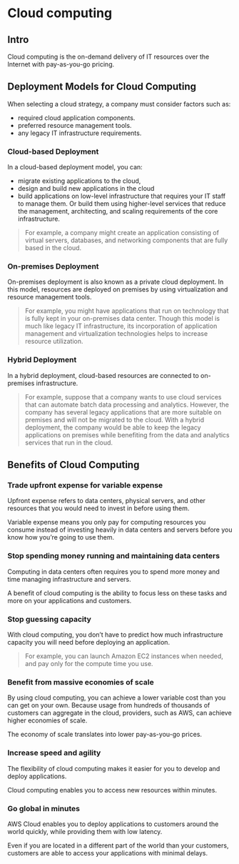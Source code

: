 # Cloud computing

## Intro

Cloud computing is the on-demand delivery of IT resources over the Internet with pay-as-you-go pricing.

## Deployment Models for Cloud Computing

When selecting a cloud strategy, a company must consider factors such as:
- required cloud application components.
- preferred resource management tools.
- any legacy IT infrastructure requirements.

### Cloud-based Deployment

In a cloud-based deployment model, you can:
- migrate existing applications to the cloud,
- design and build new applications in the cloud
- build applications on low-level infrastructure that requires your IT staff to manage them. Or build them using higher-level services that reduce the management, architecting, and scaling requirements of the core infrastructure.

> For example, a company might create an application consisting of virtual servers, databases, and networking components that are fully based in the cloud.

### On-premises Deployment

On-premises deployment is also known as a private cloud deployment. In this model, resources are deployed on premises by using virtualization and resource management tools.

> For example, you might have applications that run on technology that is fully kept in your on-premises data center. Though this model is much like legacy IT infrastructure, its incorporation of application management and virtualization technologies helps to increase resource utilization.

### Hybrid Deployment

In a hybrid deployment, cloud-based resources are connected to on-premises infrastructure.

> For example, suppose that a company wants to use cloud services that can automate batch data processing and analytics. However, the company has several legacy applications that are more suitable on premises and will not be migrated to the cloud. With a hybrid deployment, the company would be able to keep the legacy applications on premises while benefiting from the data and analytics services that run in the cloud.


## Benefits of Cloud Computing

### Trade upfront expense for variable expense

Upfront expense refers to data centers, physical servers, and other resources that you would need to invest in before using them.

Variable expense means you only pay for computing resources you consume instead of investing heavily in data centers and servers before you know how you’re going to use them.

### Stop spending money running and maintaining data centers

Computing in data centers often requires you to spend more money and time managing infrastructure and servers.

A benefit of cloud computing is the ability to focus less on these tasks and more on your applications and customers.

### Stop guessing capacity

With cloud computing, you don’t have to predict how much infrastructure capacity you will need before deploying an application.

> For example, you can launch Amazon EC2 instances when needed, and pay only for the compute time you use.

### Benefit from massive economies of scale

By using cloud computing, you can achieve a lower variable cost than you can get on your own. Because usage from hundreds of thousands of customers can aggregate in the cloud, providers, such as AWS, can achieve higher economies of scale.

The economy of scale translates into lower pay-as-you-go prices. 

### Increase speed and agility

The flexibility of cloud computing makes it easier for you to develop and deploy applications.

Cloud computing enables you to access new resources within minutes.

### Go global in minutes

AWS Cloud enables you to deploy applications to customers around the world quickly, while providing them with low latency.

Even if you are located in a different part of the world than your customers, customers are able to access your applications with minimal delays. 

